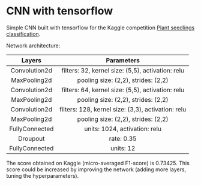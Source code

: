 # CNN with tensorflow

Simple CNN built with tensorflow for the Kaggle competition [Plant seedlings classification](https://www.kaggle.com/c/plant-seedlings-classification).

Network architecture: <br/>

|Layers|Parameters|
|:--------:|:------------:|
|Convolution2d|filters: 32, kernel size: (5,5), activation: relu|
|MaxPooling2d|pooling size: (2,2), strides: (2,2)|
|Convolution2d|filters: 64, kernel size: (5,5), activation: relu|
|MaxPooling2d|pooling size: (2,2), strides: (2,2)|
|Convolution2d|filters: 128, kernel size: (3,3), activation: relu|
|MaxPooling2d|pooling size: (2,2), strides: (2,2)|
|FullyConnected|units: 1024, activation: relu|
|Droupout|rate: 0.35|
|FullyConnected|units: 12|

The score obtained on Kaggle (micro-averaged F1-score) is 0.73425.
This score could be increased by improving the network (adding more layers, tuning the hyperparameters).
